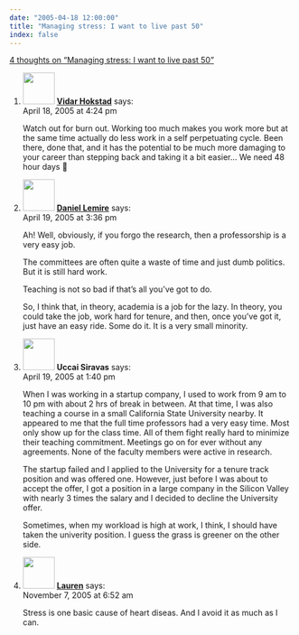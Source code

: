 ```yaml
---
date: "2005-04-18 12:00:00"
title: "Managing stress: I want to live past 50"
index: false
---
```


[4 thoughts on &ldquo;Managing stress: I want to live past 50&rdquo;](/lemire/blog/2005/04-18-managing-stress-i-want-to-live-past-50)

<ol class="comment-list">
<li id="comment-2319" class="comment even thread-even depth-1">
<div class="comment-author vcard">
<img alt src="https://secure.gravatar.com/avatar/014dd4d353301d1cc29ec2cdd80a6c49?s=56&#038;d=mm&#038;r=g" srcset="https://secure.gravatar.com/avatar/014dd4d353301d1cc29ec2cdd80a6c49?s=112&#038;d=mm&#038;r=g 2x" class="avatar avatar-56 photo" height="56" width="56" decoding="async" /> <b class="fn"><a href="http://hokstad.com/" class="url" rel="ugc external nofollow">Vidar Hokstad</a></b> <span class="says">says:</span> </div>
<div class="comment-metadata"><time datetime="2005-04-18T16:24:32+00:00">April 18, 2005 at 4:24 pm</time></a> </div>
<div class="comment-content">
<p>Watch out for burn out. Working too much makes you work more but at the same time actually do less work in a self perpetuating cycle. Been there, done that, and it has the potential to be much more damaging to your career than stepping back and taking it a bit easier&#8230; We need 48 hour days 🙂</p>
</div>
</li>
<li id="comment-2321" class="comment odd alt thread-odd thread-alt depth-1">
<div class="comment-author vcard">
<img alt src="https://secure.gravatar.com/avatar/9c8641f1aebb6763ecf07d31107db2c6?s=56&#038;d=mm&#038;r=g" srcset="https://secure.gravatar.com/avatar/9c8641f1aebb6763ecf07d31107db2c6?s=112&#038;d=mm&#038;r=g 2x" class="avatar avatar-56 photo" height="56" width="56" decoding="async" /> <b class="fn"><a href="https://lemire.me/blog/" class="url" rel="ugc">Daniel Lemire</a></b> <span class="says">says:</span> </div>
<div class="comment-metadata"><time datetime="2005-04-19T15:36:10+00:00">April 19, 2005 at 3:36 pm</time></a> </div>
<div class="comment-content">
<p>Ah! Well, obviously, if you forgo the research, then a professorship is a very easy job.</p>
<p>The committees are often quite a waste of time and just dumb politics. But it is still hard work.</p>
<p>Teaching is not so bad if that&rsquo;s all you&rsquo;ve got to do.</p>
<p>So, I think that, in theory, academia is a job for the lazy. In theory, you could take the job, work hard for tenure, and then, once you&rsquo;ve got it, just have an easy ride. Some do it. It is a very small minority.</p>
</div>
</li>
<li id="comment-2320" class="comment even thread-even depth-1">
<div class="comment-author vcard">
<img alt src="https://secure.gravatar.com/avatar/16e6781358198f897718a6140467805c?s=56&#038;d=mm&#038;r=g" srcset="https://secure.gravatar.com/avatar/16e6781358198f897718a6140467805c?s=112&#038;d=mm&#038;r=g 2x" class="avatar avatar-56 photo" height="56" width="56" loading="lazy" decoding="async" /> <b class="fn">Uccai Siravas</b> <span class="says">says:</span> </div>
<div class="comment-metadata"><time datetime="2005-04-19T13:40:11+00:00">April 19, 2005 at 1:40 pm</time></a> </div>
<div class="comment-content">
<p>When I was working in a startup company, I used to work from 9 am to 10 pm with about 2 hrs of break in between. At that time, I was also teaching a course in a small California State University nearby. It appeared to me that the full time professors had a very easy time. Most only show up for the class time. All of them fight really hard to minimize their teaching commitment. Meetings go on for ever without any agreements. None of the faculty members were active in research.</p>
<p>The startup failed and I applied to the University for a tenure track position and was offered one. However, just before I was about to accept the offer, I got a position in a large company in the Silicon Valley with nearly 3 times the salary and I decided to decline the University offer.</p>
<p>Sometimes, when my workload is high at work, I think, I should have taken the univerity position. I guess the grass is greener on the other side.</p>
</div>
</li>
<li id="comment-3275" class="comment odd alt thread-odd thread-alt depth-1">
<div class="comment-author vcard">
<img alt src="https://secure.gravatar.com/avatar/34d4c28023278fb45bbdbc0bd791dfd6?s=56&#038;d=mm&#038;r=g" srcset="https://secure.gravatar.com/avatar/34d4c28023278fb45bbdbc0bd791dfd6?s=112&#038;d=mm&#038;r=g 2x" class="avatar avatar-56 photo" height="56" width="56" loading="lazy" decoding="async" /> <b class="fn"><a href="http://www.northhealthdirect.com" class="url" rel="ugc external nofollow">Lauren</a></b> <span class="says">says:</span> </div>
<div class="comment-metadata"><time datetime="2005-11-07T06:52:24+00:00">November 7, 2005 at 6:52 am</time></a> </div>
<div class="comment-content">
<p>Stress is one basic cause of heart diseas. And I avoid it as much as I can.</p>
</div>
</li>
</ol>
